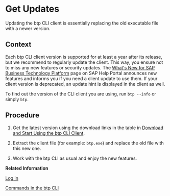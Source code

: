 <!-- loioe92aa7859bc94a07a764f49c0437ead3 -->

# Get Updates

Updating the btp CLI client is essentially replacing the old executable file with a newer version.



<a name="loioe92aa7859bc94a07a764f49c0437ead3__context_u1f_2kd_yjb"/>

## Context

Each btp CLI client version is supported for at least a year after its release, but we recommend to regularly update the client. This way, you ensure not to miss any new features or security updates. The [What's New for SAP Business Technology Platform](https://help.sap.com/whats-new/cf0cb2cb149647329b5d02aa96303f56?Component=SAP%20BTP%20Command%20Line%20Interface&locale=en-US&version=Cloud) page on SAP Help Portal announces new features and informs you if you need a client update to use them. If your client version is deprecated, an update hint is displayed in the client as well.

To find out the version of the CLI client you are using, run `btp --info` or simply `btp`.



## Procedure

1.  Get the latest version using the download links in the table in [Download and Start Using the btp CLI Client](download-and-start-using-the-btp-cli-client-8a8f17f.md).

2.  Extract the client file \(for example: `btp.exe`\) and replace the old file with this new one.

3.  Work with the btp CLI as usual and enjoy the new features.


**Related Information**  


[Log in](log-in-e241b30.md "Log in with the btp CLI is on global account level.")

[Commands in the btp CLI](commands-in-the-btp-cli-a03a555.md "Find a full reference of all btp CLI commands and their parameters here: btp CLI Command Reference.")

